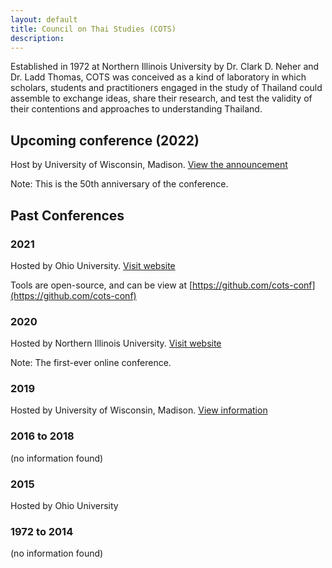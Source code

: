 ```yaml
---
layout: default
title: Council on Thai Studies (COTS)
description:
---
```


Established in 1972 at Northern Illinois University by Dr. Clark D. Neher and Dr. Ladd Thomas, COTS was conceived as a kind of laboratory in which scholars, students and practitioners engaged in the study of Thailand could assemble to exchange ideas, share their research, and test the validity of their contentions and approaches to understanding Thailand.

## Upcoming conference (2022)

Host by University of Wisconsin, Madison. [View the announcement](https://seasia.wisc.edu/cots-conference-announcement/)

Note: This is the 50th anniversary of the conference.

## Past Conferences

### 2021

Hosted by Ohio University. [Visit website](https://www.ohio.edu/cis/council-on-thai-studies)

Tools are open-source, and can be view at [https://github.com/cots-conf](https://github.com/cots-conf)

### 2020

Hosted by Northern Illinois University. [Visit website](https://www.niu.edu/cots/council/index.shtml)

Note: The first-ever online conference.

### 2019

Hosted by University of Wisconsin, Madison. [View information](https://seasia.wisc.edu/wp-content/uploads/sites/218/2019/10/Council-on-Thai-Studies-2019-1.pdf)

### 2016 to 2018

(no information found)

### 2015

Hosted by Ohio University

### 1972 to 2014

(no information found)
